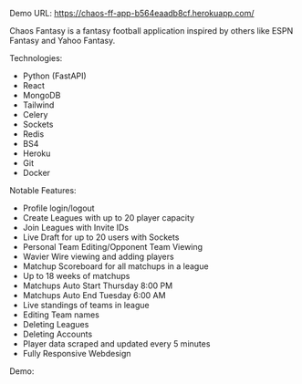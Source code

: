 Demo URL: https://chaos-ff-app-b564eaadb8cf.herokuapp.com/

Chaos Fantasy is a fantasy football application inspired by others like ESPN Fantasy and Yahoo Fantasy.

Technologies:
- Python (FastAPI)
- React
- MongoDB
- Tailwind
- Celery
- Sockets
- Redis
- BS4
- Heroku
- Git
- Docker

Notable Features:
- Profile login/logout
- Create Leagues with up to 20 player capacity
- Join Leagues with Invite IDs
- Live Draft for up to 20 users with Sockets
- Personal Team Editing/Opponent Team Viewing
- Wavier Wire viewing and adding players
- Matchup Scoreboard for all matchups in a league
- Up to 18 weeks of matchups
- Matchups Auto Start Thursday 8:00 PM
- Matchups Auto End Tuesday 6:00 AM
- Live standings of teams in league
- Editing Team names
- Deleting Leagues
- Deleting Accounts
- Player data scraped and updated every 5 minutes
- Fully Responsive Webdesign

Demo:
